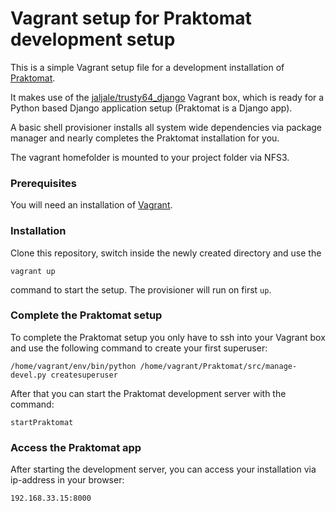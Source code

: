 # Vagrant setup for Praktomat development setup

This is a simple Vagrant setup file for a development installation of [Praktomat](https://github.com/KITPraktomatTeam/Praktomat).

It makes use of the [jaljale/trusty64_django](https://app.vagrantup.com/jaljale/boxes/trusty64_django) Vagrant box, which is ready for a Python based Django application setup (Praktomat is a Django app).

A basic shell provisioner installs all system wide dependencies via package manager and nearly completes the Praktomat installation for you.

The vagrant homefolder is mounted to your project folder via NFS3.


### Prerequisites

You will need an installation of [Vagrant](https://www.vagrantup.com).


### Installation

Clone this repository, switch inside the newly created directory and use the

    vagrant up

command to start the setup. The provisioner will run on first `up`. 


### Complete the Praktomat setup

To complete the Praktomat setup you only have to ssh into your Vagrant box and use the following command to create your first superuser:

    /home/vagrant/env/bin/python /home/vagrant/Praktomat/src/manage-devel.py createsuperuser

After that you can start the Praktomat development server with the command:

    startPraktomat


### Access the Praktomat app

After starting the development server, you can access your installation via ip-address in your browser:

    192.168.33.15:8000